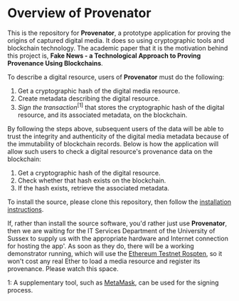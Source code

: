 # Overview of Provenator

This is the repository for **Provenator**, a prototype application for proving the origins of captured digital media. It does so using cryptographic tools and blockchain technology. The academic paper that it is the motivation behind this project is, **Fake News - a Technological Approach to Proving Provenance Using Blockchains**.

To describe a digital resource, users of **Provenator** must do the following:

1. Get a cryptographic hash of the digital media resource.
2. Create metadata describing the digital resource.
3. *Sign the transaction*<sup>[1]</sup> that stores the cryptographic hash of the digital resource, and its associated metadata, on the blockchain.

By following the steps above, subsequent users of the data will be able to trust the integrity and authenticity of the digital media metadata because of the immutability of blockchain records. Below is how the application will allow such users to check a digital resource's provenance data on the blockchain:

1. Get a cryptographic hash of the digital resource.
2. Check whether that hash exists on the blockchain.
3. If the hash exists, retrieve the associated metadata.

To install the source, please clone this repository, then follow the [installation instructions](/docs/INSTALL.md).

If, rather than install the source software, you'd rather just use **Provenator**, then we are waiting for the IT Services Department of the University of Sussex to supply us with the appropriate hardware and Internet connection for hosting the app'. As soon as they do, there will be a working demonstrator running, which will use the [Ethereum Testnet Rospten](https://github.com/ethereum/ropsten), so it won't cost any real Ether to load a media resource and register its provenance. Please watch this space.

<a name="1">1</a>: A supplementary tool, such as [MetaMask](https://github.com/MetaMask/metamask-extension), can be used for the signing process.
